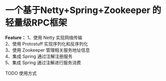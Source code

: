 # 一个基于Netty+Spring+Zookeeper 的轻量级RPC框架
**Feature：**
1、使用 Netty 实现网络传输  
2、使用 Protostuff 实现序列化和反序列化  
3、使用 Zookeeper 管理相关服务地址信息  
4、集成 Spring 通过注解注册服务  
5、集成 Spring 通过注解进行服务消费  

TODO 使用方式